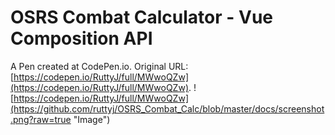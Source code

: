 # OSRS Combat Calculator - Vue Composition API
 A Pen created at CodePen.io. Original URL: [https://codepen.io/RuttyJ/full/MWwoQZw](https://codepen.io/RuttyJ/full/MWwoQZw).
![https://codepen.io/RuttyJ/full/MWwoQZw](https://github.com/ruttyj/OSRS_Combat_Calc/blob/master/docs/screenshot.png?raw=true "Image")

